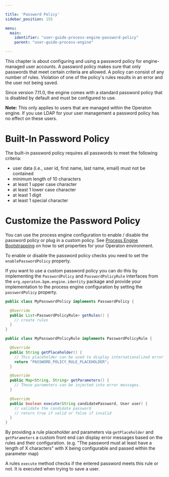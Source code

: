 ```yaml
---

title: 'Password Policy'
sidebar_position: 155

menu:
  main:
    identifier: "user-guide-process-engine-password-policy"
    parent: "user-guide-process-engine"

---
```

This chapter is about configuring and using a password policy for engine-managed user accounts. A password policy makes sure that only passwords that meet certain criteria are allowed. A policy can consist of any number of rules. Violation of one of the policy's rules results in an error and the user not being saved.

Since version 7.11.0, the engine comes with a standard password policy that is disabled by default and must be configured to use.

**Note:** This only applies to users that are managed within the Operaton engine. If you use LDAP for your user management a password policy has no effect on these users.

# Built-In Password Policy

The built-in password policy requires all passwords to meet the following criteria:

* user data (i.e., user id, first name, last name, email) must not be contained
* minimum length of 10 characters
* at least 1 upper case character
* at least 1 lower case character
* at least 1 digit
* at least 1 special character

# Customize the Password Policy

You can use the process engine configuration to enable / disable the password policy or plug in a custom policy. See [Process Engine Bootstrapping](process-engine-bootstrapping.md) on how to set properties for your Operaton environment.

To enable or disable the password policy checks you need to set the `enablePasswordPolicy` property.

If you want to use a custom password policy you can do this by implementing the `PasswordPolicy` and `PasswordPolicyRule` interfaces from the `org.operaton.bpm.engine.identity` package and provide your implementation to the process engine configuration by setting the `passwordPolicy` property.

```java
public class MyPasswordPolicy implements PasswordPolicy {

  @Override
  public List<PasswordPolicyRule> getRules() {
    // create rules
  }
}
```
```java
public class MyPasswordPolicyRule implements PasswordPolicyRule {

  @Override
  public String getPlaceholder() {
    // This placeholder can be used to display internationalized error messages.
    return "PASSWORD_POLICY_RULE_PLACEHOLDER";
  }

  @Override
  public Map<String, String> getParameters() {
    // These parameters can be injected into error messages.
  }

  @Override
  public boolean execute(String candidatePassword, User user) {
    // validate the candidate password
    // return true if valid or false if invalid
  }
}
```
By providing a rule placeholder and parameters via `getPlaceholder` and `getParameters` a custom front end can display error messages based on the rules and their configuration. (e.g. "The password must at least have a length of X characters" with X being configurable and passed within the parameter map)

A rules `execute` method checks if the entered password meets this rule or not. It is executed when trying to save a user.